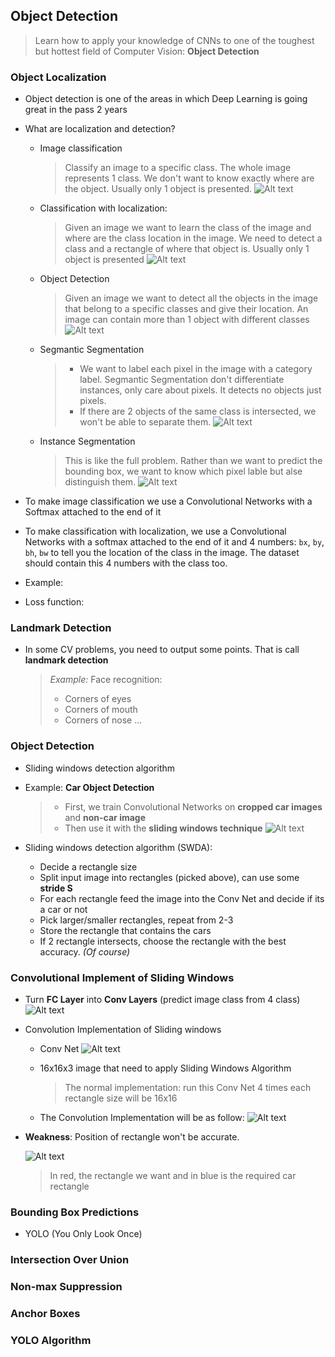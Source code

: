 ## Object Detection
> Learn how to apply your knowledge of CNNs to one of the toughest but hottest field of Computer Vision: **Object Detection**

### Object Localization
- Object detection is one of the areas in which Deep Learning is going great in the pass 2 years
- What are localization and detection?
    - Image classification
        > Classify an image to a specific class. The whole image represents 1 class. We don't want to know exactly where are the object. Usually only 1 object is presented.
        ![Alt text](Classification.jpg)

    - Classification with localization:
        > Given an image we want to learn the class of the image and where are the class location in the image. We need to detect a class and a rectangle of where that object is. Usually only 1 object is presented
        ![Alt text](ClassificationLoc.jpg)

    - Object Detection
        > Given an image we want to detect all the objects in the image that belong to a specific classes and give their location. An image can contain more than 1 object with different classes
        ![Alt text](ObjectDetection.png)

    - Segmantic Segmentation
        > - We want to label each pixel in the image with a category label. Segmantic Segmentation don't differentiate instances, only care about pixels. It detects no objects just pixels.
        > - If there are 2 objects of the same class is intersected, we won't be able to separate them.
        ![Alt text](SemanticSegmentation.png)

    - Instance Segmentation
        > This is like the full problem. Rather than we want to predict the bounding box, we want to know which pixel lable but alse distinguish them.
        ![Alt text](InstanceSegmentation.png)

- To make image classification we use a Convolutional Networks with a Softmax attached to the end of it

- To make classification with localization, we use a Convolutional Networks with a softmax attached to the end of it and 4 numbers: `bx`, `by`, `bh`, `bw` to tell you the location of the class in the image. The dataset should contain this 4 numbers with the class too.

- Example:

- Loss function:

### Landmark Detection
- In some CV problems, you need to output some points. That is call **landmark detection**

    > *Example:* Face recognition:
    > - Corners of eyes
    > - Corners of mouth
    > - Corners of nose ...

### Object Detection
- Sliding windows detection algorithm
- Example: **Car Object Detection**
    > - First, we train Convolutional Networks on **cropped car images** and **non-car image**
    > - Then use it with the **sliding windows technique**
    ![Alt text](18.png)

- Sliding windows detection algorithm (SWDA):
    - Decide a rectangle size
    - Split input image into rectangles (picked above), can use some **stride S**
    - For each rectangle feed the image into the Conv Net and decide if its a car or not
    - Pick larger/smaller rectangles, repeat from 2-3
    - Store the rectangle that contains the cars
    - If 2 rectangle intersects, choose the rectangle with the best accuracy. *(Of course)*

### Convolutional Implement of Sliding Windows

- Turn **FC Layer** into **Conv Layers** (predict image class from 4 class)
![Alt text](19.png)

- Convolution Implementation of Sliding windows
    - Conv Net
    ![Alt text](20.png)
    - 16x16x3 image that need to apply Sliding Windows Algorithm
        > The normal implementation: run this Conv Net 4 times each rectangle size will be 16x16

    - The Convolution Implementation will be as follow:
    ![Alt text](21.png)

- **Weakness**: Position of rectangle won't be accurate.

    ![Alt text](23.png)
    > In red, the rectangle we want and in blue is the required car rectangle

### Bounding Box Predictions
- YOLO (You Only Look Once)

### Intersection Over Union

### Non-max Suppression

### Anchor Boxes

### YOLO Algorithm
